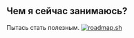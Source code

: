 ## Чем я сейчас занимаюсь? 
Пытась стать полезным.
[![roadmap.sh](https://api.roadmap.sh/v1-badge/tall/6499f433d99c9d67319871a0?variant=dark)](https://roadmap.sh)
